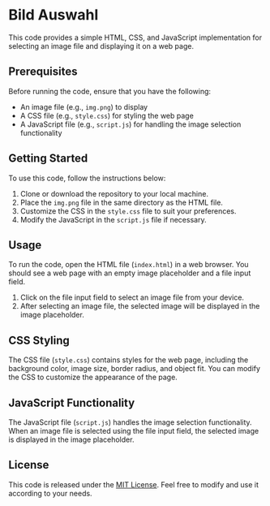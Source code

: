 # Bild Auswahl

This code provides a simple HTML, CSS, and JavaScript implementation for selecting an image file and displaying it on a web page.

## Prerequisites

Before running the code, ensure that you have the following:

- An image file (e.g., `img.png`) to display
- A CSS file (e.g., `style.css`) for styling the web page
- A JavaScript file (e.g., `script.js`) for handling the image selection functionality

## Getting Started

To use this code, follow the instructions below:

1. Clone or download the repository to your local machine.
2. Place the `img.png` file in the same directory as the HTML file.
3. Customize the CSS in the `style.css` file to suit your preferences.
4. Modify the JavaScript in the `script.js` file if necessary.

## Usage

To run the code, open the HTML file (`index.html`) in a web browser. You should see a web page with an empty image placeholder and a file input field.

1. Click on the file input field to select an image file from your device.
2. After selecting an image file, the selected image will be displayed in the image placeholder.

## CSS Styling

The CSS file (`style.css`) contains styles for the web page, including the background color, image size, border radius, and object fit. You can modify the CSS to customize the appearance of the page.

## JavaScript Functionality

The JavaScript file (`script.js`) handles the image selection functionality. When an image file is selected using the file input field, the selected image is displayed in the image placeholder.

## License

This code is released under the [MIT License](LICENSE). Feel free to modify and use it according to your needs.